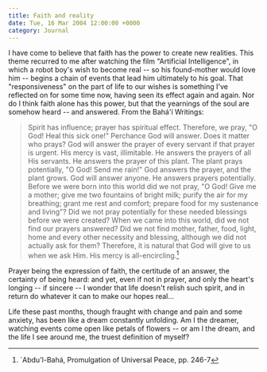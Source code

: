 ```yaml
---
title: Faith and reality
date: Tue, 16 Mar 2004 12:00:00 +0000
category: Journal
---
```


I have come to believe that faith has the power to create new realities.
This theme recurred to me after watching the film "Artificial
Intelligence", in which a robot boy's wish to become real -- so his
found-mother would love him -- begins a chain of events that lead him
ultimately to his goal.  That "responsiveness" on the part of life to
our wishes is something I've reflected on for some time now, having seen
its effect again and again.  Nor do I think faith alone has this power,
but that the yearnings of the soul are somehow heard -- and answered.
From the Bahá'í Writings:

> Spirit has influence; prayer has spiritual effect.  Therefore, we
> pray, "O God!  Heal this sick one!"  Perchance God will answer.  Does
> it matter who prays?  God will answer the prayer of every servant if
> that prayer is urgent.  His mercy is vast, illimitable.  He answers
> the prayers of all His servants.  He answers the prayer of this plant.
> The plant prays potentially, "O God!  Send me rain!"  God answers the
> prayer, and the plant grows.  God will answer anyone.  He answers
> prayers potentially.  Before we were born into this world did we not
> pray, "O God!  Give me a mother; give me two fountains of bright milk;
> purify the air for my breathing; grant me rest and comfort; prepare
> food for my sustenance and living"?  Did we not pray potentially for
> these needed blessings before we were created?  When we came into this
> world, did we not find our prayers answered?  Did we not find mother,
> father, food, light, home and every other necessity and blessing,
> although we did not actually ask for them?  Therefore, it is natural
> that God will give to us when we ask Him.  His mercy is
> all-encircling.[^1]

Prayer being the expression of faith, the certitude of an answer, the
certainty of being heard: and yet, even if not in prayer, and only the
heart's longing -- if sincere -- I wonder that life doesn't relish such
spirit, and in return do whatever it can to make our hopes real...

Life these past months, though fraught with change and pain and some
anxiety, has been like a dream constantly unfolding.  Am I the dreamer,
watching events come open like petals of flowers -- or am I the dream,
and the life I see around me, the truest definition of myself?

[^1]:  `Abdu'l-Bahá, Promulgation of Universal Peace, pp. 246-7


